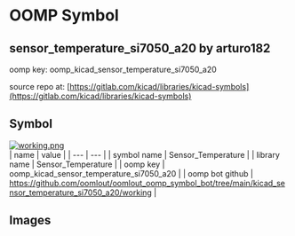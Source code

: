 # OOMP Symbol  
## sensor_temperature_si7050_a20  by arturo182  
  
oomp key: oomp_kicad_sensor_temperature_si7050_a20  
  
source repo at: [https://gitlab.com/kicad/libraries/kicad-symbols](https://gitlab.com/kicad/libraries/kicad-symbols)  
## Symbol  
  
[![working.png](working_600.png)](working.png)  
| name | value | 
| --- | --- | 
| symbol name | Sensor_Temperature | 
| library name | Sensor_Temperature | 
| oomp key | oomp_kicad_sensor_temperature_si7050_a20 | 
| oomp bot github | https://github.com/oomlout/oomlout_oomp_symbol_bot/tree/main/kicad_sensor_temperature_si7050_a20/working | 
## Images  
